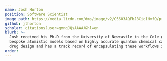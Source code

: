 ```yaml
---
name: Josh Horton
position: Software Scientist
image_path: https://media.licdn.com/dms/image/v2/C5603AQFbJ8CicIHvfQ/profile-displayphoto-shrink_200_200/profile-displayphoto-shrink_200_200/0/1517285245980?e=1736380800&v=beta&t=r9g4kGKxo62UvYvV42Yqf5mBgDp1XLGzpJYkEdlawzM
github: jthorton
scholar: citations?user=qmngJQsAAAAJ&hl=en
blurb: >-
  Josh received his Ph.D from the University of Newcastle in the Cole group. His research is focused on developing 
  bespoke atomistic models based on highly accurate quantum chemical calculations to aid in efficient computer-aided 
  drug design and has a track record of encapsulating these workflows in open-source software.  
order:
---
```

